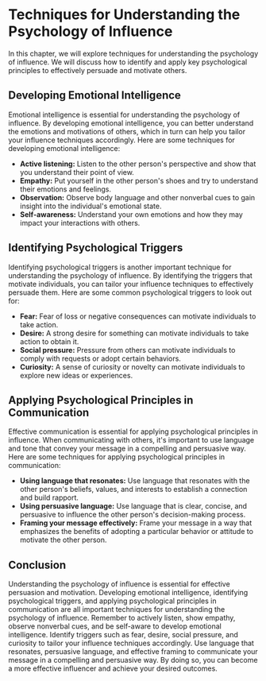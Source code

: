 # Techniques for Understanding the Psychology of Influence

In this chapter, we will explore techniques for understanding the psychology of influence. We will discuss how to identify and apply key psychological principles to effectively persuade and motivate others.

Developing Emotional Intelligence
---------------------------------

Emotional intelligence is essential for understanding the psychology of influence. By developing emotional intelligence, you can better understand the emotions and motivations of others, which in turn can help you tailor your influence techniques accordingly. Here are some techniques for developing emotional intelligence:

* **Active listening:** Listen to the other person's perspective and show that you understand their point of view.
* **Empathy:** Put yourself in the other person's shoes and try to understand their emotions and feelings.
* **Observation:** Observe body language and other nonverbal cues to gain insight into the individual's emotional state.
* **Self-awareness:** Understand your own emotions and how they may impact your interactions with others.

Identifying Psychological Triggers
----------------------------------

Identifying psychological triggers is another important technique for understanding the psychology of influence. By identifying the triggers that motivate individuals, you can tailor your influence techniques to effectively persuade them. Here are some common psychological triggers to look out for:

* **Fear:** Fear of loss or negative consequences can motivate individuals to take action.
* **Desire:** A strong desire for something can motivate individuals to take action to obtain it.
* **Social pressure:** Pressure from others can motivate individuals to comply with requests or adopt certain behaviors.
* **Curiosity:** A sense of curiosity or novelty can motivate individuals to explore new ideas or experiences.

Applying Psychological Principles in Communication
--------------------------------------------------

Effective communication is essential for applying psychological principles in influence. When communicating with others, it's important to use language and tone that convey your message in a compelling and persuasive way. Here are some techniques for applying psychological principles in communication:

* **Using language that resonates:** Use language that resonates with the other person's beliefs, values, and interests to establish a connection and build rapport.
* **Using persuasive language:** Use language that is clear, concise, and persuasive to influence the other person's decision-making process.
* **Framing your message effectively:** Frame your message in a way that emphasizes the benefits of adopting a particular behavior or attitude to motivate the other person.

Conclusion
----------

Understanding the psychology of influence is essential for effective persuasion and motivation. Developing emotional intelligence, identifying psychological triggers, and applying psychological principles in communication are all important techniques for understanding the psychology of influence. Remember to actively listen, show empathy, observe nonverbal cues, and be self-aware to develop emotional intelligence. Identify triggers such as fear, desire, social pressure, and curiosity to tailor your influence techniques accordingly. Use language that resonates, persuasive language, and effective framing to communicate your message in a compelling and persuasive way. By doing so, you can become a more effective influencer and achieve your desired outcomes.


